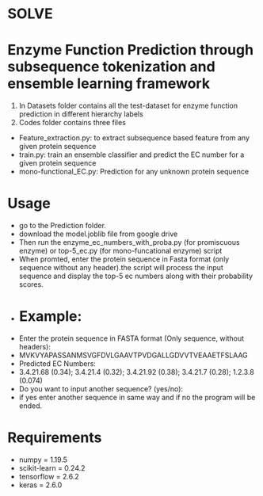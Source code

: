# SOLVE
# Enzyme Function Prediction through subsequence tokenization and ensemble learning framework
1. In Datasets folder contains all the test-dataset for enzyme function prediction in different hierarchy labels
2. Codes folder contains three files 
- Feature_extraction.py: to extract subsequence based feature from any given protein sequence
- train.py: train an ensemble classifier and predict the EC number for a given protein sequence
- mono-functional_EC.py: Prediction for any unknown protein sequence
# Usage
- go to the Prediction folder.
- download the model.joblib file from google drive
- Then run the enzyme_ec_numbers_with_proba.py (for promiscuous enzyme) or top-5_ec.py (for mono-funcational enzyme) script
- When promted, enter the protein sequence in Fasta format (only sequence without any header).the script will process the input sequence and display the top-5 ec numbers along with their probability scores.
- # Example:
- Enter the protein sequence in FASTA format (Only sequence, without headers):
- MVKVYAPASSANMSVGFDVLGAAVTPVDGALLGDVVTVEAAETFSLAAG
- Predicted EC Numbers:
- 3.4.21.68 (0.34); 3.4.21.4 (0.32); 3.4.21.92 (0.38); 3.4.21.7 (0.28); 1.2.3.8 (0.074)
- Do you want to input another sequence? (yes/no):
- if yes enter another sequence in same way and if no the program will be ended.
# Requirements
- numpy = 1.19.5
- scikit-learn = 0.24.2
- tensorflow   = 2.6.2
- keras        = 2.6.0
